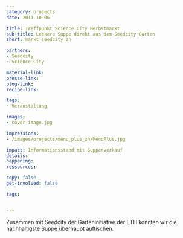 ```yaml
---
category: projects
date: 2011-10-06

title: Treffpunkt Science City Herbstmarkt
sub-title: Leckere Suppe direkt aus dem Seedcity Garten
short: markt_seedcity_zh

partners:
- Seedcity
- Science City

material-link:
presse-link:
blog-link:
recipe-link:

tags:
- Veranstaltung

images:
- cover-image.jpg

impressions:
- /images/projects/menu_plus_zh/MenuPlus.jpg

impact: Informationsstand mit Suppenverkauf
details: 
happening: 
ressources: 

copy: false
get-involved: false

tags:


---
```


Zusammen mit Seedcity der Garteninitiative der ETH konnten wir die nachhaltigste Suppe überhaupt auftischen.
